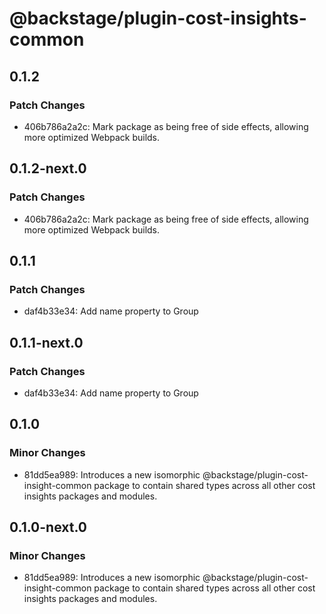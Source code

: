 # @backstage/plugin-cost-insights-common

## 0.1.2

### Patch Changes

- 406b786a2a2c: Mark package as being free of side effects, allowing more optimized Webpack builds.

## 0.1.2-next.0

### Patch Changes

- 406b786a2a2c: Mark package as being free of side effects, allowing more optimized Webpack builds.

## 0.1.1

### Patch Changes

- daf4b33e34: Add name property to Group

## 0.1.1-next.0

### Patch Changes

- daf4b33e34: Add name property to Group

## 0.1.0

### Minor Changes

- 81dd5ea989: Introduces a new isomorphic @backstage/plugin-cost-insight-common package to contain shared types across all other cost insights packages and modules.

## 0.1.0-next.0

### Minor Changes

- 81dd5ea989: Introduces a new isomorphic @backstage/plugin-cost-insight-common package to contain shared types across all other cost insights packages and modules.
